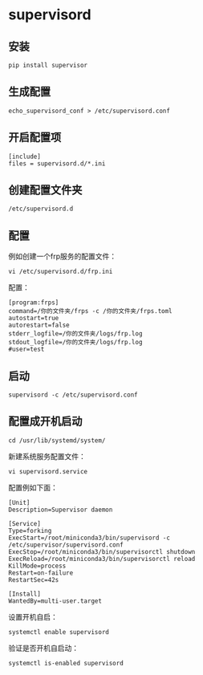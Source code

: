 # supervisord

## 安装

```
pip install supervisor
```

## 生成配置

```
echo_supervisord_conf > /etc/supervisord.conf
```

## 开启配置项

```
[include]
files = supervisord.d/*.ini
```

## 创建配置文件夹

```
/etc/supervisord.d
```

## 配置

例如创建一个frp服务的配置文件：

```
vi /etc/supervisord.d/frp.ini
```

配置：

```
[program:frps]
command=/你的文件夹/frps -c /你的文件夹/frps.toml
autostart=true
autorestart=false
stderr_logfile=/你的文件夹/logs/frp.log
stdout_logfile=/你的文件夹/logs/frp.log
#user=test
```

## 启动

```
supervisord -c /etc/supervisord.conf
```

## 配置成开机启动

```
cd /usr/lib/systemd/system/
```

新建系统服务配置文件：

```
vi supervisord.service
```

配置例如下面：

```
[Unit]
Description=Supervisor daemon
 
[Service]
Type=forking
ExecStart=/root/miniconda3/bin/supervisord -c /etc/supervisor/supervisord.conf
ExecStop=/root/miniconda3/bin/supervisorctl shutdown
ExecReload=/root/miniconda3/bin/supervisorctl reload
KillMode=process
Restart=on-failure
RestartSec=42s
 
[Install]
WantedBy=multi-user.target
```

设置开机自启：

```
systemctl enable supervisord
```

验证是否开机自启动：

```
systemctl is-enabled supervisord
```